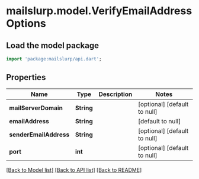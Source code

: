 # mailslurp.model.VerifyEmailAddressOptions

## Load the model package
```dart
import 'package:mailslurp/api.dart';
```

## Properties
Name | Type | Description | Notes
------------ | ------------- | ------------- | -------------
**mailServerDomain** | **String** |  | [optional] [default to null]
**emailAddress** | **String** |  | [default to null]
**senderEmailAddress** | **String** |  | [optional] [default to null]
**port** | **int** |  | [optional] [default to null]

[[Back to Model list]](../README.md#documentation-for-models) [[Back to API list]](../README.md#documentation-for-api-endpoints) [[Back to README]](../README.md)


